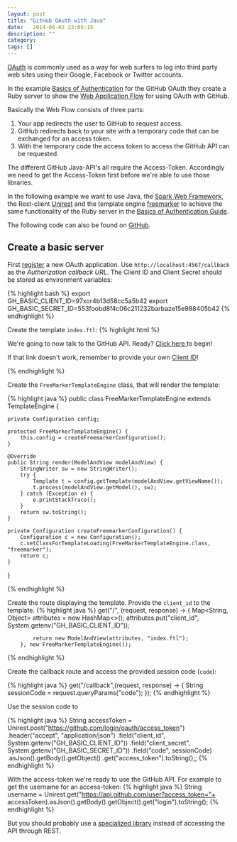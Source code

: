 ```yaml
---
layout: post
title: "GitHub OAuth with Java"
date:   2014-06-02 22:05:15
description: ""
category:
tags: []
---
```

[OAuth](http://en.wikipedia.org/wiki/OAuth) is commonly used as a way for web surfers to log into third party web sites using their Google, Facebook or Twitter accounts.

In the example [Basics of Authentication](https://developer.github.com/guides/basics-of-authentication/) for the GitHub OAuth they create a Ruby server to show the [Web Application Flow](https://developer.github.com/v3/oauth/#web-application-flow) for using OAuth with GitHub.

Basically the Web Flow consists of three parts:

1. Your app redirects the user to GitHub to request access.
2. GitHub redirects back to your site with a temporary code that can be exchanged for an access token.
3. With the temporary code the access token to access the GitHub API can be requested.

The different GitHub Java-API's all require the Access-Token. Accordingly we need to get the Access-Token first before we're able to use those libraries.

In the following example we want to use Java, the [Spark Web Framework](https://github.com/perwendel/spark), the Rest-client [Unirest](https://github.com/Mashape/unirest-java) and the template engine [freemarker](http://freemarker.org/) to achieve the same functionality of the Ruby server in the [Basics of Authentication Guide](https://developer.github.com/guides/basics-of-authentication/).

The following code can also be found on [GitHub](https://github.com/xorrr/githuboauth).

## Create a basic server

First [register](https://github.com/settings/applications/new) a new OAuth application.
Use `http://localhost:4567/callback` as the *Authorization callback URL*. The Client ID and Client Secret should be stored as environment variables:

{% highlight bash %}
export GH_BASIC_CLIENT_ID=97xor4b13d58cc5a5b42
export GH_BASIC_SECRET_ID=553foobd8f4c06c211232barbaze15e988405b42
{% endhighlight %}

Create the template `index.ftl`:
{% highlight html %}
<p>
  We're going to now talk to the GitHub API. Ready?
  <a href="https://github.com/login/oauth/authorize?
  scope=user:email&client_id=${client_id}">
  Click here
  </a> to begin!</a>
</p>
<p>
  If that link doesn't work, remember to provide your own
  <a href="/v3/oauth/#web-application-flow">Client ID</a>!
</p>
{% endhighlight %}

Create the `FreeMarkerTemplateEngine` class, that will render the template:

{% highlight java %}
public class FreeMarkerTemplateEngine extends TemplateEngine {

    private Configuration config;

    protected FreeMarkerTemplateEngine() {
        this.config = createFreemarkerConfiguration();
    }

    @Override
    public String render(ModelAndView modelAndView) {
        StringWriter sw = new StringWriter();
        try {
            Template t = config.getTemplate(modelAndView.getViewName());
            t.process(modelAndView.getModel(), sw);
        } catch (Exception e) {
            e.printStackTrace();
        }
        return sw.toString();
    }

    private Configuration createFreemarkerConfiguration() {
        Configuration c = new Configuration();
        c.setClassForTemplateLoading(FreeMarkerTemplateEngine.class, "freemarker");
        return c;
    }
}

{% endhighlight %}

Create the route displaying the template. Provide the `client_id` to the template.
{% highlight java %}
get("/", (request, response) -> {
            Map<String, Object> attributes = new HashMap<>();
            attributes.put("client_id", System.getenv("GH_BASIC_CLIENT_ID"));

            return new ModelAndView(attributes, "index.ftl");
        }, new FreeMarkerTemplateEngine());
{% endhighlight %}

Create the callback route and access the provided session code (`code`):

{% highlight java %}
get("/callback",(request, response) -> {
                    String sessionCode = request.queryParams("code");
});
{% endhighlight %}

Use the session code to

{% highlight java %}
String accessToken = Unirest.post("https://github.com/login/oauth/access_token")
         .header("accept", "application/json")
         .field("client_id", System.getenv("GH_BASIC_CLIENT_ID"))
         .field("client_secret", System.getenv("GH_BASIC_SECRET_ID"))
         .field("code", sessionCode)
         .asJson().getBody().getObject()
         .get("access_token").toString();;
{% endhighlight %}

With the access-token we're ready to use the GitHub API. For example to get the username for an access-token:
{% highlight java %}
String username = Unirest.get("https://api.github.com/user?access_token="+
    accessToken).asJson().getBody().getObject().get("login").toString();
{% endhighlight %}

But you should probably use a [specialized library](https://github.com/kohsuke/github-api) instead of accessing the API through REST.

